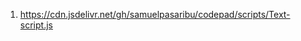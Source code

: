 <ol>
<li><a href="https://cdn.jsdelivr.net/gh/samuelpasaribu/codepad/scripts/Text-script.js">https://cdn.jsdelivr.net/gh/samuelpasaribu/codepad/scripts/Text-script.js</a></li>
</ol>
